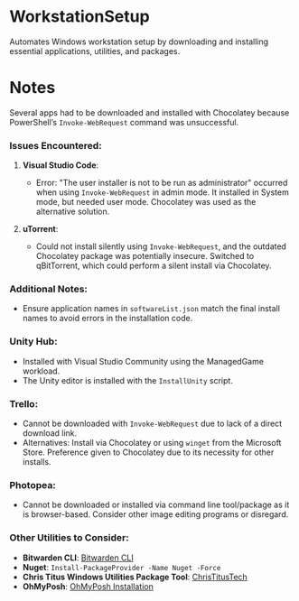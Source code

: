 # WorkstationSetup
 Automates Windows workstation setup by downloading and installing essential applications, utilities, and packages.

# Notes

Several apps had to be downloaded and installed with Chocolatey because PowerShell’s `Invoke-WebRequest` command was unsuccessful.

### Issues Encountered:
1. **Visual Studio Code**:
   - Error: "The user installer is not to be run as administrator" occurred when using `Invoke-WebRequest` in admin mode. It installed in System mode, but needed user mode. Chocolatey was used as the alternative solution.
   
2. **uTorrent**:
   - Could not install silently using `Invoke-WebRequest`, and the outdated Chocolatey package was potentially insecure. Switched to qBitTorrent, which could perform a silent install via Chocolatey.

### Additional Notes:
- Ensure application names in `softwareList.json` match the final install names to avoid errors in the installation code.

### Unity Hub:
- Installed with Visual Studio Community using the ManagedGame workload.
- The Unity editor is installed with the `InstallUnity` script.

### Trello:
- Cannot be downloaded with `Invoke-WebRequest` due to lack of a direct download link. 
- Alternatives: Install via Chocolatey or using `winget` from the Microsoft Store. Preference given to Chocolatey due to its necessity for other installs.

### Photopea:
- Cannot be downloaded or installed via command line tool/package as it is browser-based. Consider other image editing programs or disregard.

### Other Utilities to Consider:
- **Bitwarden CLI**: [Bitwarden CLI](https://community.chocolatey.org/packages/bitwarden-cli)
- **Nuget**: `Install-PackageProvider -Name Nuget -Force`
- **Chris Titus Windows Utilities Package Tool**: [ChrisTitusTech](https://github.com/ChrisTitusTech/winutil)
- **OhMyPosh**: [OhMyPosh Installation](https://ohmyposh.dev/docs/installation/windows)
